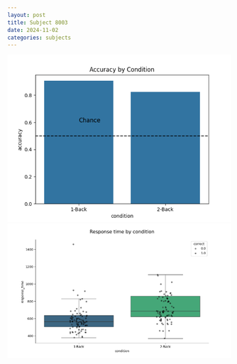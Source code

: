 ```yaml
---
layout: post
title: Subject 8003
date: 2024-11-02
categories: subjects
---
```


![](data/8003/run-8/8003_ATS_acc.png)
![](data/8003/run-8/8003_ATS_rt.png)

